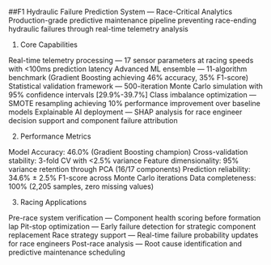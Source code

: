##F1 Hydraulic Failure Prediction System — Race-Critical Analytics
Production-grade predictive maintenance pipeline preventing race-ending hydraulic failures through real-time telemetry analysis
1. Core Capabilities

Real-time telemetry processing — 17 sensor parameters at racing speeds with <100ms prediction latency
Advanced ML ensemble — 11-algorithm benchmark (Gradient Boosting achieving 46% accuracy, 35% F1-score)
Statistical validation framework — 500-iteration Monte Carlo simulation with 95% confidence intervals [29.9%-39.7%]
Class imbalance optimization — SMOTE resampling achieving 10% performance improvement over baseline models
Explainable AI deployment — SHAP analysis for race engineer decision support and component failure attribution

2. Performance Metrics

Model Accuracy: 46.0% (Gradient Boosting champion)
Cross-validation stability: 3-fold CV with <2.5% variance
Feature dimensionality: 95% variance retention through PCA (16/17 components)
Prediction reliability: 34.6% ± 2.5% F1-score across Monte Carlo iterations
Data completeness: 100% (2,205 samples, zero missing values)

3. Racing Applications

Pre-race system verification — Component health scoring before formation lap
Pit-stop optimization — Early failure detection for strategic component replacement
Race strategy support — Real-time failure probability updates for race engineers
Post-race analysis — Root cause identification and predictive maintenance scheduling
